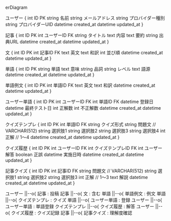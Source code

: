 erDiagram

  ユーザー {
    int ID PK
    string 名前
    string メールアドレス
    string プロバイダー種別
    string プロバイダーUID
    datetime created_at
    datetime updated_at
  }

  記事 {
    int ID PK
    int ユーザーID FK
    string タイトル
    text 内容
    text 要約
    string 出典URL
    datetime created_at
    datetime updated_at
  }

  文 {
    int ID PK
    int 記事ID FK
    text 英文
    text 和訳
    int 並び順
    datetime created_at
    datetime updated_at
  }

  単語 {
    int ID PK
    string 単語
    text 意味
    string 品詞
    string レベル
    text 語源
    datetime created_at
    datetime updated_at
  }

  単語例文 {
    int ID PK
    int 単語ID FK
    text 英文
    text 和訳
    datetime created_at
    datetime updated_at
  }

  ユーザー単語 {
    int ID PK
    int ユーザーID FK
    int 単語ID FK
    datetime 登録日
    datetime 最終テスト日
    int 正解数
    int 不正解数
    datetime created_at
    datetime updated_at
  }

  クイズテンプレ {
    int ID PK
    int 単語ID FK
    string クイズ形式
    string 問題文  // VARCHAR(512)
    string 選択肢1
    string 選択肢2
    string 選択肢3
    string 選択肢4
    int 正解  // 1〜4
    datetime created_at
    datetime updated_at
  }

  クイズ履歴 {
    int ID PK
    int ユーザーID FK
    int クイズテンプレID FK
    int ユーザー解答
    boolean 正誤
    datetime 実施日時
    datetime created_at
    datetime updated_at
  }

  記事クイズ {
    int ID PK
    int 記事ID FK
    string 問題文  // VARCHAR(512)
    string 選択肢1
    string 選択肢2
    string 選択肢3
    int 正解  // 1〜3
    text 解説
    datetime created_at
    datetime updated_at
  }

  ユーザー ||--o{ 記事 : 投稿
  記事 ||--o{ 文 : 含む
  単語 ||--o{ 単語例文 : 例文
  単語 ||--o{ クイズテンプレ : クイズ
  単語 ||--o{ ユーザー単語 : 登録
  ユーザー ||--o{ ユーザー単語 : 単語登録
  クイズテンプレ ||--o{ クイズ履歴 : 解答
  ユーザー ||--o{ クイズ履歴 : クイズ記録
  記事 ||--o{ 記事クイズ : 理解度確認
